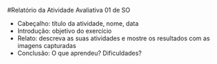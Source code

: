 #Relatório da Atividade Avaliativa 01 de SO

- Cabeçalho: título da atividade, nome, data
- Introdução: objetivo do exercício
- Relato: descreva as suas atividades e mostre os resultados com as imagens capturadas
- Conclusão: O que aprendeu? Dificuldades?

